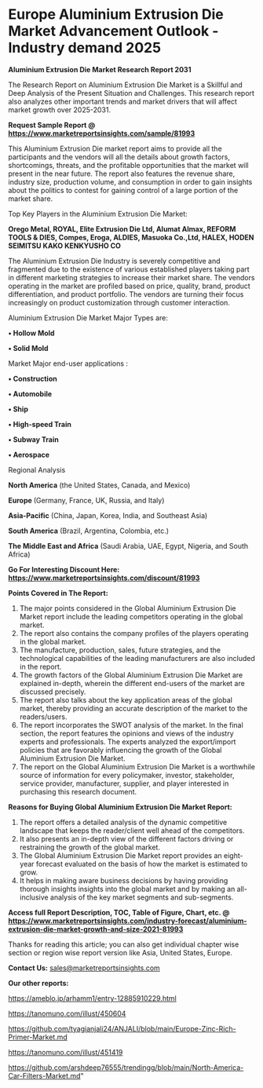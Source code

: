 # Europe Aluminium Extrusion Die Market Advancement Outlook - Industry demand 2025

<strong>Aluminium Extrusion Die Market Research Report 2031</strong>

The Research Report on Aluminium Extrusion Die Market is a Skillful and Deep Analysis of the Present Situation and Challenges. This research report also analyzes other important trends and market drivers that will affect market growth over 2025-2031.

<strong>Request Sample Report @ <a href=https://www.marketreportsinsights.com/sample/81993>https://www.marketreportsinsights.com/sample/81993</a></strong>

This Aluminium Extrusion Die market report aims to provide all the participants and the vendors will all the details about growth factors, shortcomings, threats, and the profitable opportunities that the market will present in the near future. The report also features the revenue share, industry size, production volume, and consumption in order to gain insights about the politics to contest for gaining control of a large portion of the market share.

Top Key Players in the Aluminium Extrusion Die Market:

<strong>Orego Metal, ROYAL, Elite Extrusion Die Ltd, Alumat Almax, REFORM TOOLS & DIES, Compes, Eroga, ALDIES, Masuoka Co.,Ltd, HALEX, HODEN SEIMITSU KAKO KENKYUSHO CO</strong>

The Aluminium Extrusion Die Industry is severely competitive and fragmented due to the existence of various established players taking part in different marketing strategies to increase their market share. The vendors operating in the market are profiled based on price, quality, brand, product differentiation, and product portfolio. The vendors are turning their focus increasingly on product customization through customer interaction.

Aluminium Extrusion Die Market Major Types are:

<strong>• Hollow Mold

• Solid Mold</strong>

Market Major end-user applications :

<strong>• Construction

• Automobile

• Ship

• High-speed Train

• Subway Train

• Aerospace</strong>

Regional Analysis

</u><strong><b>North America</b></strong> (the United States, Canada, and Mexico)

<strong><b>Europe </b></strong>(Germany, France, UK, Russia, and Italy)

<strong><b>Asia-Pacific</b></strong> (China, Japan, Korea, India, and Southeast Asia)

<strong><b>South America</b></strong> (Brazil, Argentina, Colombia, etc.)

<strong><b>The Middle East and Africa</b></strong> (Saudi Arabia, UAE, Egypt, Nigeria, and South Africa)

<strong>Go For Interesting Discount Here: <a href=https://www.marketreportsinsights.com/discount/81993>https://www.marketreportsinsights.com/discount/81993</a></strong>

<strong>Points Covered in The Report:</strong>
<ol>
  <li>The major points considered in the Global Aluminium Extrusion Die Market report include the leading competitors operating in the global market.</li>
  <li>The report also contains the company profiles of the players operating in the global market.</li>
  <li>The manufacture, production, sales, future strategies, and the technological capabilities of the leading manufacturers are also included in the report.</li>
  <li>The growth factors of the Global Aluminium Extrusion Die Market are explained in-depth, wherein the different end-users of the market are discussed precisely.</li>
  <li>The report also talks about the key application areas of the global market, thereby providing an accurate description of the market to the readers/users.</li>
  <li>The report incorporates the SWOT analysis of the market. In the final section, the report features the opinions and views of the industry experts and professionals. The experts analyzed the export/import policies that are favorably influencing the growth of the Global Aluminium Extrusion Die Market.</li>
  <li>The report on the Global Aluminium Extrusion Die Market is a worthwhile source of information for every policymaker, investor, stakeholder, service provider, manufacturer, supplier, and player interested in purchasing this research document.</li>
</ol>
<strong>Reasons for Buying Global Aluminium Extrusion Die Market Report:</strong>

<ol>
  <li>The report offers a detailed analysis of the dynamic competitive landscape that keeps the reader/client well ahead of the competitors.</li>
  <li>It also presents an in-depth view of the different factors driving or restraining the growth of the global market.</li>
  <li>The Global Aluminium Extrusion Die Market report provides an eight-year forecast evaluated on the basis of how the market is estimated to grow.</li>
  <li>It helps in making aware business decisions by having providing thorough insights insights into the global market and by making an all-inclusive analysis of the key market segments and sub-segments.</li>
</ol>
<strong>Access full Report Description, TOC, Table of Figure, Chart, etc. @ <a href=https://www.marketreportsinsights.com/industry-forecast/aluminium-extrusion-die-market-growth-and-size-2021-81993>https://www.marketreportsinsights.com/industry-forecast/aluminium-extrusion-die-market-growth-and-size-2021-81993</a></strong>


Thanks for reading this article; you can also get individual chapter wise section or region wise report version like Asia, United States, Europe.

<strong>Contact Us:</strong>
sales@marketreportsinsights.com

<strong>Our other reports:</strong>

<a href=https://ameblo.jp/arhamm1/entry-12885910229.html>https://ameblo.jp/arhamm1/entry-12885910229.html</a>

<a href=https://tanomuno.com/illust/450604>https://tanomuno.com/illust/450604</a>

<a href=https://github.com/tyagianjali24/ANJALI/blob/main/Europe-Zinc-Rich-Primer-Market.md>https://github.com/tyagianjali24/ANJALI/blob/main/Europe-Zinc-Rich-Primer-Market.md</a>

<a href=https://tanomuno.com/illust/451419>https://tanomuno.com/illust/451419</a>

<a href=https://github.com/arshdeep76555/trendingg/blob/main/North-America-Car-Filters-Market.md>https://github.com/arshdeep76555/trendingg/blob/main/North-America-Car-Filters-Market.md</a>"
